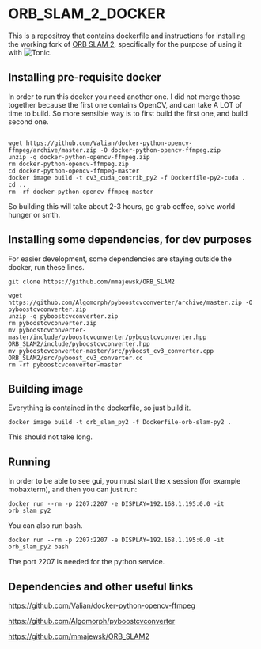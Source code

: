 # ORB_SLAM_2_DOCKER	

This is a repositroy that contains dockerfile and instructions for installing the working fork of [ORB SLAM 2](https://github.com/mmajewsk/ORB_SLAM2), 
specifically for the purpose of using it with ![Tonic](https://github.com/mmajewsk/Tonic).

## Installing pre-requisite docker

In order to run this docker you need another one. I did not merge those together because the first one contains OpenCV, and can take A LOT of time to build.
So more sensible way is to first build the first one, and build second one.

```

wget https://github.com/Valian/docker-python-opencv-ffmpeg/archive/master.zip -O docker-python-opencv-ffmpeg.zip
unzip -q docker-python-opencv-ffmpeg.zip
rm docker-python-opencv-ffmpeg.zip
cd docker-python-opencv-ffmpeg-master
docker image build -t cv3_cuda_contrib_py2 -f Dockerfile-py2-cuda .
cd ..
rm -rf docker-python-opencv-ffmpeg-master
```

So building this will take about 2-3 hours, go grab coffee, solve world hunger or smth.


## Installing some dependencies, for dev purposes

For easier development, some dependencies are staying outside the docker, run these lines.

```
git clone https://github.com/mmajewsk/ORB_SLAM2
```

```
wget https://github.com/Algomorph/pyboostcvconverter/archive/master.zip -O pyboostcvconverter.zip
unzip -q pyboostcvconverter.zip
rm pyboostcvconverter.zip
mv pyboostcvconverter-master/include/pyboostcvconverter/pyboostcvconverter.hpp ORB_SLAM2/include/pyboostcvconverter.hpp
mv pyboostcvconverter-master/src/pyboost_cv3_converter.cpp ORB_SLAM2/src/pyboost_cv3_converter.cc
rm -rf pyboostcvconverter-master
```

## Building image

Everything is contained in the dockerfile, so just build it.

```
docker image build -t orb_slam_py2 -f Dockerfile-orb-slam-py2 .
```

This should not take long.

## Running

In order to be able to see gui, you must start the x session (for example mobaxterm), and then you can just run:


```
docker run --rm -p 2207:2207 -e DISPLAY=192.168.1.195:0.0 -it orb_slam_py2 
```

You can also run bash.

```
docker run --rm -p 2207:2207 -e DISPLAY=192.168.1.195:0.0 -it orb_slam_py2 bash
```

The port 2207 is needed for the python service.

## Dependencies and other useful links

https://github.com/Valian/docker-python-opencv-ffmpeg

https://github.com/Algomorph/pyboostcvconverter

https://github.com/mmajewsk/ORB_SLAM2
